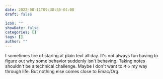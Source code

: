 ```yaml
---
date: 2022-08-11T09:38:55-04:00
draft: false

icon: ""
showDate: false
categories: []
tags: []
author: ""
---
```


I sometimes tire of staring at plain text all day. It's not always fun having to figure out why some behavior suddenly isn't behaving. Taking notes shouldn't be a technical challenge. Maybe I don't want to `M-x` my way through life. But nothing else comes close to Emac/Org.